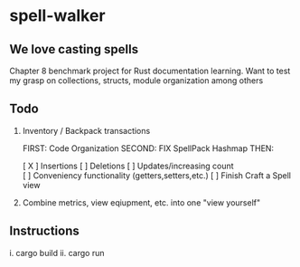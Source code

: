 # spell-walker
## We love casting spells
  Chapter 8 benchmark project for Rust documentation learning. Want to test my grasp on collections, structs, module organization among others

## Todo
  1. Inventory / Backpack transactions
    
      FIRST: Code Organization
      SECOND: FIX SpellPack Hashmap
      THEN:
    
        [ X ] Insertions
        [ ] Deletions
        [ ] Updates/increasing count  
        [ ] Conveniency functionality (getters,setters,etc.)
        [ ] Finish Craft a Spell view
  
  2. Combine metrics, view eqiupment, etc. into one "view yourself"

## Instructions
  i. cargo build
  ii. cargo run
